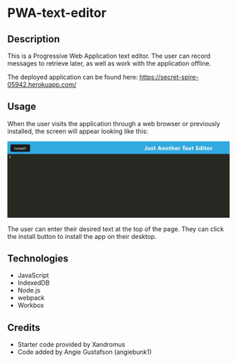 # PWA-text-editor

## Description

This is a Progressive Web Application text editor. The user can record messages to retrieve later, as well as work with the application offline.

The deployed application can be found here: https://secret-spire-05942.herokuapp.com/

## Usage

When the user visits the application through a web browser or previously installed, the screen will appear looking like this:

![screenshot](/Screenshot1.jpg)

The user can enter their desired text at the top of the page. They can click the install button to install the app on their desktop.

## Technologies

- JavaScript
- IndexedDB
- Node.js
- webpack
- Workbox

## Credits

- Starter code provided by Xandromus
- Code added by Angie Gustafson (angiebunk1)
